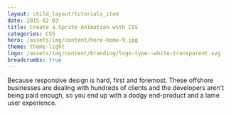```yaml
---
layout: child_layout/tutorials_item
date: 2015-02-03
title: Create a Sprite Animation with CSS
categories: CSS
hero: /assets/img/content/hero-home-9.jpg
theme: theme-light
logo: /assets/img/content/branding/logo-type--white-transparent.svg
breadcrumbs: true
---
```


<p class="lead dropcap">Because responsive design is hard, first and foremost. These offshore businesses are dealing with hundreds of clients and the developers aren't being paid enough, so you end up with a dodgy end-product and a lame user experience.</p>